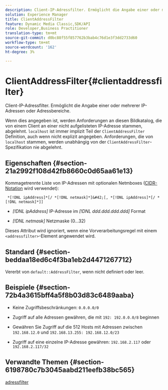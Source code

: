 ```yaml
---
description: Client-IP-Adressfilter. Ermöglicht die Angabe einer oder mehrerer IP-Adressen oder Adressbereiche.
solution: Experience Manager
title: ClientAddressFilter
feature: Dynamic Media Classic,SDK/API
role: Developer,Business Practitioner
translation-type: tm+mt
source-git-commit: d0bc88f55f857762b3bab4c76d1e3f3dd2733d60
workflow-type: tm+mt
source-wordcount: '162'
ht-degree: 3%

---
```



# ClientAddressFilter{#clientaddressfilter}

Client-IP-Adressfilter. Ermöglicht die Angabe einer oder mehrerer IP-Adressen oder Adressbereiche.

Wenn dies angegeben ist, werden Anforderungen an diesen Bildkatalog, die von einem Client an einer nicht aufgelisteten IP-Adresse stammen, abgelehnt. `localhost` ist immer implizit Teil der  `ClientAddressFilter` Definition, auch wenn nicht explizit angegeben. Anforderungen, die von `localhost` stammen, werden unabhängig von der `ClientAddressFilter`-Spezifikation nie abgelehnt.

## Eigenschaften {#section-21a2992f108d42fb8660c0d65aa61e13}

Kommagetrennte Liste von IP-Adressen mit optionalen Netmboxes ([CIDR-Notation](https://en.wikipedia.org/wiki/Classless_Inter-Domain_Routing#CIDR_notation) wird verwendet):

` *[!DNL ipAddress]*[/ *[!DNL netmask]*]&#42;[, *[!DNL ipAddress]*[/ *[!DNL netmask]*]]`

* *[!DNL ipAddress]* IP-Adresse im  *[!DNL ddd.ddd.ddd.ddd]* Format

* *[!DNL netmask]* Netzmaske (0...32)

Dieses Attribut wird ignoriert, wenn eine Vorverarbeitungsregel mit einem `<addressfilter>`-Element angewendet wird.

## Standard {#section-beddaa18ed6c4f3ba1eb2d4471267712}

Vererbt von `default::AddressFilter`, wenn nicht definiert oder leer.

## Beispiele {#section-72b4a3615bff4a5f8b03d83c6489aaba}

* Keine Zugriffsbeschränkungen: `0.0.0.0/0`
* Zugriff auf alle Adressen gewähren, die mit `192: 192.0.0.0/8` beginnen
* Gewähren Sie Zugriff auf die 512 Hosts mit Adressen zwischen `192.168.12.0` und `192.168.13.255: 192.168.12.0/23`

* Zugriff auf eine einzelne IP-Adresse gewähren: `192.168.2.117` oder `192.168.2.117/32`

## Verwandte Themen {#section-6198780c7b3045aabd211eefb38bc565}

[adressfilter](../../../../../ir-api/material-cat/image-rendering-api-ref/c-ir-material-catalog/c-ir-attributes-reference/r-ir-clientaddressfilter.md#reference-52a541cec0b0424faf263d1fb4946b5f)
